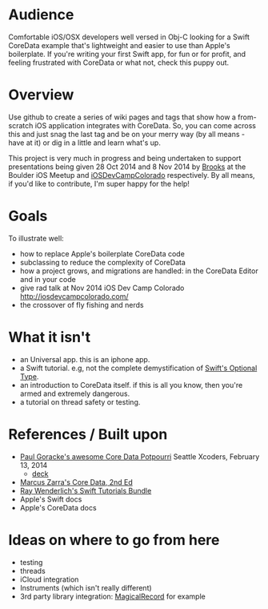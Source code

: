 # Audience
Comfortable iOS/OSX developers well versed in Obj-C looking for a Swift CoreData example that's lightweight and easier to use than Apple's boilerplate.  If you're writing your first Swift app, for fun or for profit, and feeling frustrated with CoreData or what not, check this puppy out.

# Overview
Use github to create a series of wiki pages and tags that show how a from-scratch iOS application integrates with CoreData.  So, you can come across this and just snag the last tag and be on your merry way (by all means - have at it) or dig in a little and learn what's up.

This project is very much in progress and being undertaken to support presentations being given 28 Oct 2014 and 8 Nov 2014 by [Brooks](https://github.com/hollarab) at the Boulder iOS Meetup and [iOSDevCampColorado](iOSDevCampColorado.com) respectively.  By all means, if you'd like to contribute, I'm super happy for the help!

# Goals
To illustrate well:

 * how to replace Apple's boilerplate CoreData code
 * subclassing to reduce the complexity of CoreData
 * how a project grows, and migrations are handled: in the CoreData Editor and in your code
 * give rad talk at Nov 2014 iOS Dev Camp Colorado http://iosdevcampcolorado.com/
 * the crossover of fly fishing and nerds

# What it isn't
 * an Universal app.  this is an iphone app.
 * a Swift tutorial. e.g, not the complete demystification of [Swift's Optional Type](https://developer.apple.com/library/ios/documentation/swift/conceptual/swift_programming_language/Types.html#//apple_ref/doc/uid/TP40014097-CH31-XID_1126).
 * an introduction to CoreData itself.  if this is all you know, then you're armed and extremely dangerous.
 * a tutorial on thread safety or testing.

# References / Built upon
 * [Paul Goracke's awesome Core Data Potpourri](http://vimeo.com/89370886) Seattle Xcoders, February 13, 2014
   * [deck](http://xcoders.s3.amazonaws.com/2014-02-13%20Core%20Data%20Potpourri.pdf)
 * [Marcus Zarra's Core Data, 2nd Ed](https://pragprog.com/book/mzcd2/core-data)
 * [Ray Wenderlich's Swift Tutorials Bundle](http://www.raywenderlich.com/store/swift-tutorials-bundle)
 * Apple's Swift docs
 * Apple's CoreData docs

# Ideas on where to go from here
 * testing
 * threads
 * iCloud integration
 * Instruments (which isn't really different)
 * 3rd party library integration: [MagicalRecord](https://github.com/magicalpanda) for example


